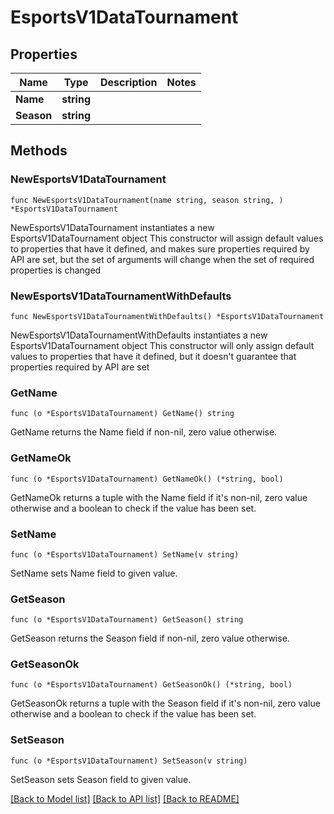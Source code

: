 # EsportsV1DataTournament

## Properties

Name | Type | Description | Notes
------------ | ------------- | ------------- | -------------
**Name** | **string** |  | 
**Season** | **string** |  | 

## Methods

### NewEsportsV1DataTournament

`func NewEsportsV1DataTournament(name string, season string, ) *EsportsV1DataTournament`

NewEsportsV1DataTournament instantiates a new EsportsV1DataTournament object
This constructor will assign default values to properties that have it defined,
and makes sure properties required by API are set, but the set of arguments
will change when the set of required properties is changed

### NewEsportsV1DataTournamentWithDefaults

`func NewEsportsV1DataTournamentWithDefaults() *EsportsV1DataTournament`

NewEsportsV1DataTournamentWithDefaults instantiates a new EsportsV1DataTournament object
This constructor will only assign default values to properties that have it defined,
but it doesn't guarantee that properties required by API are set

### GetName

`func (o *EsportsV1DataTournament) GetName() string`

GetName returns the Name field if non-nil, zero value otherwise.

### GetNameOk

`func (o *EsportsV1DataTournament) GetNameOk() (*string, bool)`

GetNameOk returns a tuple with the Name field if it's non-nil, zero value otherwise
and a boolean to check if the value has been set.

### SetName

`func (o *EsportsV1DataTournament) SetName(v string)`

SetName sets Name field to given value.


### GetSeason

`func (o *EsportsV1DataTournament) GetSeason() string`

GetSeason returns the Season field if non-nil, zero value otherwise.

### GetSeasonOk

`func (o *EsportsV1DataTournament) GetSeasonOk() (*string, bool)`

GetSeasonOk returns a tuple with the Season field if it's non-nil, zero value otherwise
and a boolean to check if the value has been set.

### SetSeason

`func (o *EsportsV1DataTournament) SetSeason(v string)`

SetSeason sets Season field to given value.



[[Back to Model list]](../README.md#documentation-for-models) [[Back to API list]](../README.md#documentation-for-api-endpoints) [[Back to README]](../README.md)


